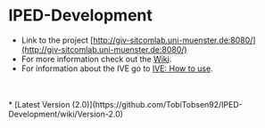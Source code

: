 IPED-Development
================

* Link to the project [http://giv-sitcomlab.uni-muenster.de:8080/](http://giv-sitcomlab.uni-muenster.de:8080/)
* For more information check out the [Wiki](https://github.com/TobiTobsen92/IPED-Development/wiki/home).
* For information about the IVE go to [IVE: How to use](https://github.com/TobiTobsen92/IPED-Development/wiki/(V2.0)-IVE:-How-to-use).
<br/>
<br/>
* [Latest Version (2.0)](https://github.com/TobiTobsen92/IPED-Development/wiki/Version-2.0)



